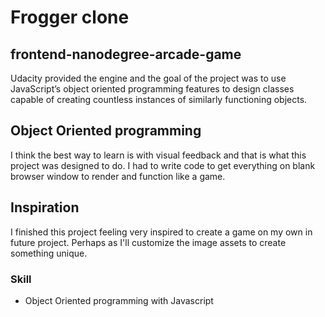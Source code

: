 # Frogger clone
## frontend-nanodegree-arcade-game
Udacity provided the engine and the goal of the project was
to use JavaScript’s object oriented programming features to design classes capable of creating countless instances of similarly functioning objects.

## Object Oriented programming
I think the best way to learn is with visual feedback and that is what this project was designed to do. I had to write code to get everything on blank browser window to render and function like a game.

## Inspiration
I finished this project feeling very inspired to create a game on my own in future project. Perhaps as I'll customize the image assets to create something unique.

### Skill
- Object Oriented programming with Javascript
